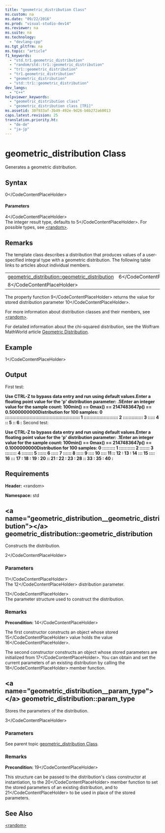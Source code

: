 ```yaml
---
title: "geometric_distribution Class"
ms.custom: na
ms.date: "09/22/2016"
ms.prod: "visual-studio-dev14"
ms.reviewer: na
ms.suite: na
ms.technology: 
  - "devlang-cpp"
ms.tgt_pltfrm: na
ms.topic: "article"
f1_keywords: 
  - "std.tr1.geometric_distribution"
  - "random/std::tr1::geometric_distribution"
  - "tr1::geometric_distribution"
  - "tr1.geometric_distribution"
  - "geometric_distribution"
  - "std::tr1::geometric_distribution"
dev_langs: 
  - "C++"
helpviewer_keywords: 
  - "geometric_distribution class"
  - "geometric_distribution class [TR1]"
ms.assetid: 38f933af-3b49-492e-9d26-b6b272a60013
caps.latest.revision: 25
translation.priority.ht: 
  - "de-de"
  - "ja-jp"
---
```

# geometric_distribution Class
Generates a geometric distribution.  
  
## Syntax  
  
<CodeContentPlaceHolder>0\</CodeContentPlaceHolder>  
#### Parameters  
 <CodeContentPlaceHolder>4\</CodeContentPlaceHolder>  
 The integer result type, defaults to <CodeContentPlaceHolder>5\</CodeContentPlaceHolder>. For possible types, see [\<random>](../vs140/-random-.md).  
  
## Remarks  
 The template class describes a distribution that produces values of a user-specified integral type with a geometric distribution. The following table links to articles about individual members.  
  
||||  
|-|-|-|  
|[geometric_distribution::geometric_distribution](#geometric_distribution__geometric_distribution)|<CodeContentPlaceHolder>6\</CodeContentPlaceHolder>|<CodeContentPlaceHolder>7\</CodeContentPlaceHolder>|  
|<CodeContentPlaceHolder>8\</CodeContentPlaceHolder>||[geometric_distribution::param_type](#geometric_distribution__param_type)|  
  
 The property function <CodeContentPlaceHolder>9\</CodeContentPlaceHolder> returns the value for stored distribution parameter <CodeContentPlaceHolder>10\</CodeContentPlaceHolder>.  
  
 For more information about distribution classes and their members, see [\<random>](../vs140/-random-.md).  
  
 For detailed information about the chi-squared distribution, see the Wolfram MathWorld article                 [Geometric Distribution](http://go.microsoft.com/fwlink/?LinkId=400529).  
  
## Example  
  
<CodeContentPlaceHolder>1\</CodeContentPlaceHolder>  
## Output  
 First test:  
  
 **Use CTRL-Z to bypass data entry and run using default values.Enter a floating point value for the 'p' distribution parameter: .5Enter an integer value for the sample count: 100min() == 0max() == 2147483647p() == 0.5000000000Distribution for 100 samples:    0 ::::::::::::::::::::::::::::::::::::::::::::::::::::    1 ::::::::::::::::::::::::    2 ::::::::::::::    3 :::::    4 ::    5 ::    6 :** Second test:  
  
 **Use CTRL-Z to bypass data entry and run using default values.Enter a floating point value for the 'p' distribution parameter: .1Enter an integer value for the sample count: 100min() == 0max() == 2147483647p() == 0.1000000000Distribution for 100 samples:    0 :::::::::    1 :::::::::::    2 :::::::    3 ::::::::    4 ::::::::    5 ::::::    6 :::::    7 ::::::    8 :::::    9 ::::   10 ::::   11 ::   12 :   13 :   14 :::   15 ::::   16 :::   17 :   18 :   19 :   20 ::   21 :   22 :   23 :   28 ::   33 :   35 :   40 :**   
## Requirements  
 **Header:** \<random>  
  
 **Namespace:** std  
  
##  \<a name="geometric_distribution__geometric_distribution">\</a>  geometric_distribution::geometric_distribution  
 Constructs the distribution.  
  
<CodeContentPlaceHolder>2\</CodeContentPlaceHolder>  
### Parameters  
 <CodeContentPlaceHolder>11\</CodeContentPlaceHolder>  
 The <CodeContentPlaceHolder>12\</CodeContentPlaceHolder> distribution parameter.  
  
 <CodeContentPlaceHolder>13\</CodeContentPlaceHolder>  
 The parameter structure used to construct the distribution.  
  
### Remarks  
 **Precondition:** <CodeContentPlaceHolder>14\</CodeContentPlaceHolder>  
  
 The first constructor constructs an object whose stored <CodeContentPlaceHolder>15\</CodeContentPlaceHolder> value holds the value <CodeContentPlaceHolder>16\</CodeContentPlaceHolder>.  
  
 The second constructor constructs an object whose stored parameters are initialized from <CodeContentPlaceHolder>17\</CodeContentPlaceHolder>. You can obtain and set the current parameters of an existing distribution by calling the <CodeContentPlaceHolder>18\</CodeContentPlaceHolder> member function.  
  
##  \<a name="geometric_distribution__param_type">\</a>  geometric_distribution::param_type  
 Stores the parameters of the distribution.  
  
<CodeContentPlaceHolder>3\</CodeContentPlaceHolder>  
### Parameters  
 See parent topic [geometric_distribution Class](../vs140/geometric_distribution-class.md).  
  
### Remarks  
 **Precondition:** <CodeContentPlaceHolder>19\</CodeContentPlaceHolder>  
  
 This structure can be passed to the distribution's class constructor at instantiation, to the <CodeContentPlaceHolder>20\</CodeContentPlaceHolder> member function to set the stored parameters of an existing distribution, and to <CodeContentPlaceHolder>21\</CodeContentPlaceHolder> to be used in place of the stored parameters.  
  
## See Also  
 [\<random>](../vs140/-random-.md)